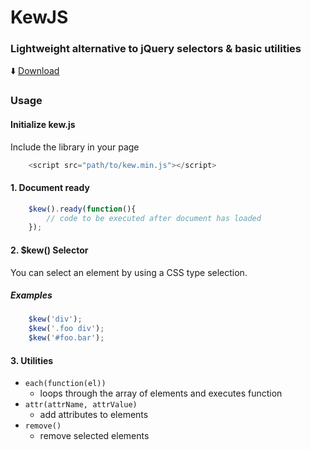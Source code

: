 # KewJS
### Lightweight alternative to jQuery selectors & basic utilities

:arrow_down: [Download](https://raw.githubusercontent.com/RodRitter/kewjs/master/dist/kew.min.js)

### Usage

#### Initialize kew.js

Include the library in your page
```javascript
    <script src="path/to/kew.min.js"></script>
```

#### 1. Document ready
```javascript
    $kew().ready(function(){
        // code to be executed after document has loaded
    });
```

#### 2. $kew() Selector
You can select an element by using a CSS type selection.

##### Examples
```javascript
    $kew('div');
    $kew('.foo div');
    $kew('#foo.bar');
```

#### 3. Utilities

* `each(function(el))`
    - loops through the array of elements and executes function
* `attr(attrName, attrValue)`
    - add attributes to elements
* `remove()`
    - remove selected elements
